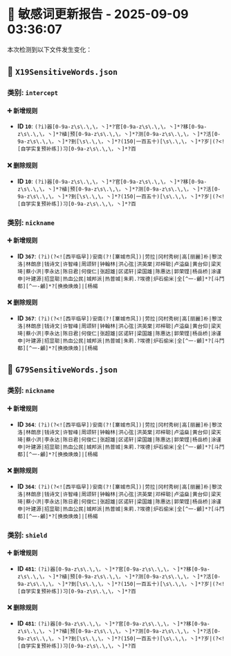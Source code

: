 # 📝 敏感词更新报告 - 2025-09-09 03:36:07

本次检测到以下文件发生变化：

## 📄 `X19SensitiveWords.json`

### 类别: `intercept`

#### ➕ 新增规则
- **ID `10`**: `(?i)器[0-9a-z\s\.\,\，丶]*?官[0-9a-z\s\.\,\，丶]*?移[0-9a-z\s\.\,\，丶]*?植|预[0-9a-z\s\.\,\，丶]*?测[0-9a-z\s\.\,\，丶]*?活[0-9a-z\s\.\,\，丶]*?到[\s\.\,\，丶]*?(150|一百五十)[\s\.\,\，丶]*?岁|(?<![自学实复预补练])习[0-9a-z\s\.\,\，丶]*?百`

#### ❌ 删除规则
- **ID `10`**: `(?i)器[0-9a-z\s\.\,\，丶]*?官[0-9a-z\s\.\,\，丶]*?移[0-9a-z\s\.\,\，丶]*?植|预[0-9a-z\s\.\,\，丶]*?测[0-9a-z\s\.\,\，丶]*?活[0-9a-z\s\.\,\，丶]*?到[\s\.\,\，丶]*?(150|一百五十)[\s\.\,\，丶]*?岁|(?<![自学实复预补练])习[0-9a-z\s\.\,\，丶]*?百`

### 类别: `nickname`

#### ➕ 新增规则
- **ID `367`**: `(?i)(?<![西平临早])安南(?![寨城市风])|劳拉|冈村秀树|高[丽麗]朴|黎汶洛|林朗彦|钱诗文|许智峰|周颂轩|钟翰林|洪心弦|洪英棠|邓梓聪|卢溢燊|黄台仰|梁天琦|蔡小洪|李永达|陈日君|何俊仁|张超雄|区诺轩|梁国雄|陈惠达|郭荣铿|杨岳桥|涂谨申|叶建源|招显聪|热血公民|城邦派|热普城|朱莉.?埃德|炉石偷米|全[^一-龥]*?[斗鬥都][^一-龥]*?[换換焕煥]|[杨楊`

#### ❌ 删除规则
- **ID `367`**: `(?i)(?<![西平临早])安南(?![寨城市风])|劳拉|冈村秀树|高[丽麗]朴|黎汶洛|林朗彦|钱诗文|许智峰|周颂轩|钟翰林|洪心弦|洪英棠|邓梓聪|卢溢燊|黄台仰|梁天琦|蔡小洪|李永达|陈日君|何俊仁|张超雄|区诺轩|梁国雄|陈惠达|郭荣铿|杨岳桥|涂谨申|叶建源|招显聪|热血公民|城邦派|热普城|朱莉.?埃德|炉石偷米|全[^一-龥]*?[斗鬥都][^一-龥]*?[换換焕煥]|[杨楊`

## 📄 `G79SensitiveWords.json`

### 类别: `nickname`

#### ➕ 新增规则
- **ID `364`**: `(?i)(?<![西平临早])安南(?![寨城市风])|劳拉|冈村秀树|高[丽麗]朴|黎汶洛|林朗彦|钱诗文|许智峰|周颂轩|钟翰林|洪心弦|洪英棠|邓梓聪|卢溢燊|黄台仰|梁天琦|蔡小洪|李永达|陈日君|何俊仁|张超雄|区诺轩|梁国雄|陈惠达|郭荣铿|杨岳桥|涂谨申|叶建源|招显聪|热血公民|城邦派|热普城|朱莉.?埃德|炉石偷米|全[^一-龥]*?[斗鬥都][^一-龥]*?[换換焕煥]|[杨楊`

#### ❌ 删除规则
- **ID `364`**: `(?i)(?<![西平临早])安南(?![寨城市风])|劳拉|冈村秀树|高[丽麗]朴|黎汶洛|林朗彦|钱诗文|许智峰|周颂轩|钟翰林|洪心弦|洪英棠|邓梓聪|卢溢燊|黄台仰|梁天琦|蔡小洪|李永达|陈日君|何俊仁|张超雄|区诺轩|梁国雄|陈惠达|郭荣铿|杨岳桥|涂谨申|叶建源|招显聪|热血公民|城邦派|热普城|朱莉.?埃德|炉石偷米|全[^一-龥]*?[斗鬥都][^一-龥]*?[换換焕煥]|[杨楊`

### 类别: `shield`

#### ➕ 新增规则
- **ID `481`**: `(?i)器[0-9a-z\s\.\,\，丶]*?官[0-9a-z\s\.\,\，丶]*?移[0-9a-z\s\.\,\，丶]*?植|预[0-9a-z\s\.\,\，丶]*?测[0-9a-z\s\.\,\，丶]*?活[0-9a-z\s\.\,\，丶]*?到[\s\.\,\，丶]*?(150|一百五十)[\s\.\,\，丶]*?岁|(?<![自学实复预补练])习[0-9a-z\s\.\,\，丶]*?百`

#### ❌ 删除规则
- **ID `481`**: `(?i)器[0-9a-z\s\.\,\，丶]*?官[0-9a-z\s\.\,\，丶]*?移[0-9a-z\s\.\,\，丶]*?植|预[0-9a-z\s\.\,\，丶]*?测[0-9a-z\s\.\,\，丶]*?活[0-9a-z\s\.\,\，丶]*?到[\s\.\,\，丶]*?(150|一百五十)[\s\.\,\，丶]*?岁|(?<![自学实复预补练])习[0-9a-z\s\.\,\，丶]*?百`

